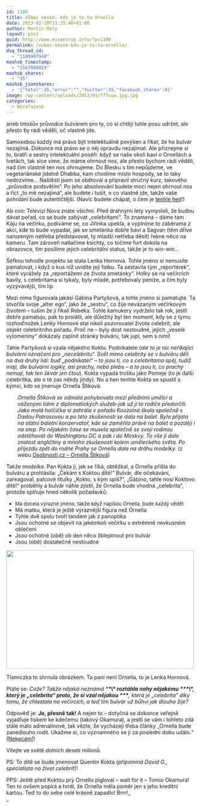 ```yaml
---
id: 1108
title: Vůbec nevím, kdo je to ta Ornella
date: 2013-02-28T11:35:46+01:00
author: Martin Malý
layout: post
guid: http://www.misantrop.info/?p=1108
permalink: /vubec-nevim-kdo-je-to-ta-ornella/
dsq_thread_id:
  - "1109907940"
mashsb_timestamp:
  - "1567886029"
mashsb_shares:
  - "35"
mashsb_jsonshares:
  - '{"total":35,"error":"","twitter":35,"facebook_shares":0}'
image: /wp-content/uploads/2013/01/fffuuu.jpg.jpg
categories:
  - Nezařazené
---
```

aneb Intošův průvodce bulvárem pro ty, co si chtějí tuhle posu udržet, ale přesto by rádi věděli, oč vlastně jde.

<!--more-->

Samosebou každý má právo být intelektuálně povýšen a říkat, že ho bulvár nezajímá. Dokonce má právo se o něj opravdu nezajímat. Ale přiznejme si to, bratři a sestry intelektuální poséři: když se naše okolí baví o Ornellách a Ivetách, tak sice víme, že máme ohrnout nos, ale přesto bychom rádi věděli, nad čím vlastně ten nos ohrnujeme. Do Blesku s tím nepůjdeme, ve vegetariánské jídelně Dhabba, kam chodíme místo hospody, se to taky nedozvíme&#8230; Naštěstí jsem se obětoval a připravil stručný kurz, takového &#8222;průvodce podsvětím&#8220;. Po jeho absolvování budete moci nejen ohrnout nos a říct &#8222;to mě nezajímá&#8220;, ale budete i tušit, o co vlastně jde, takže vaše pohrdání bude autentičtější. (Navíc budete chápat, o čem je [tenhle hejt](http://www.1000vecicomeserou.cz/539-kauza-ornella-stikova/)!)

Ab ovo: Televizi Nova znáte všichni. Před drahnými lety vymysleli, že budou dávat pořad, co se bude zabývat &#8222;celebritami&#8220;. To znamená &#8211; dáme tam Káju na večírku, podíváme se, co Jiřinka upekla, a vyplníme to záběrama z akcí, kde to bude vypadat, jak se smetánka dobře baví a Sagvan (těm dříve narozeným netřeba představovat, ty mladší netřeba děsit) řekne něco na kameru. Tam zároveň natlačíme ksichty, co točíme furt dokola na obrazovce, tím posílíme jejich celebritální status, takže je to win-win&#8230;

Šéfkou tohodle projektu se stala Lenka Hornová. Tohle jméno si nemusíte pamatovat, i když o kus níž uvidíte její fotku. Ta sestavila tým &#8222;reportérek&#8220;, které vyrážely za &#8222;reportážemi ze života smetánky&#8220;. Holky se na večírcích bavily, s celebritama si tykaly, byly mladé, potřebovaly peníze, a čím byly vyzývavější, tím líp.

Mezi nima figurovala jakási Gábina Partyšová, a tohle jméno si pamatujte. Ta stvořila svoje &#8222;alter ego&#8220;, jako že &#8222;sestru&#8220;, co žije nevázaným večírkovým životem &#8211; tuším že jí říkali Rebeka. Tohle kamukery vydrželo tak rok, jestli dobře pamatuju, pak to prolátli, ale důležitý byl ten moment, kdy se z týmu rozhoďnožek Lenky Hornové stal nikoli pozorovatel života celebrit, ale objekt celebritního pořadu. Proč ne &#8211; byly dost nestoudné, jejich &#8222;veselé vylomeniny&#8220; dokázaly zaplnit stránky bulváru, tak jupí, sem s nimi!

Tahle Partyšová si vzala nějakého Koktu. Podnikatele (_ale to je nic neříkající bulvární označení pro &#8222;necelebritu&#8220;. Svět mimo celebrity se v bulváru dělí na dva druhy lidí: buď &#8222;podnikatel&#8220; &#8211; to jsou ti, co s celebritama spěj, tudíž mají, dle bulvární logiky, asi prachy, nebo plebs &#8211; a to jsou ti, co prachy nemají, tak ten škvár jen čtou_). Kokta vypadá trošku jako Pomeje (to je další celebritka, ale o té zas někdy jindy). No a hen tenhle Kokta se spustil s kýmsi, kdo se jmenuje Ornella Štiková.

<p style="padding-left: 30px;">
  <em>Ornella Štiková se odmala pohybovala mezi předními umělci a váženými lidmi z diplomatických služeb-jak už jí to rodiče předurčili. Jako malá holčička si zahrála v pořadu Kouzelná škola společně s Dadou Patrasovou a po této zkušenosti se dala na balet. Byla přijata na státní baletní konzervatoř, kde se zaměřila právě na balet a později i na step. Po nějakém čase se musela společně se svojí rodinou odstěhovat do Washingtonu DC a pak i do Moskvy. To vše jí dalo znalost angličtiny a mnoho zkušeností kolem uměleckého světa. Po příjezdu zpět do rodné Prahy se Ornella dala na dráhu modelky. </em>(z webu <a href="http://www.osobnosti.cz/ornella-stikova.php">Osobnosti.cz &#8211; Ornella Štiková</a>)
</p>

Takže _modelka_. Pan Kokta ji, jak se říká, obtěžkal, a Ornella přišla do bulváru a prohlásila: &#8222;Čekám s Koktou dítě!&#8220; Bulvár, dle očekávání, zareagoval, palcové titulky &#8222;Kokto, s kým spíš?&#8220;, &#8222;Gábino, tahle nosí Koktovo dítě!&#8220; proběhly a bulvár náhle zjistil, že Ornella bude vhodná &#8222;celebrita&#8220;, protože splňuje hned několik požadavků:

  * <span style="font-size: 13px;">Má docela výrazné jméno, takže když napíšou Ornella, bude každý vědět</span>
  * Má matku, která je ještě výraznější figura než Ornella
  * Tyhle dvě spolu tvoří tandem jak z panoptika
  * Jsou ochotné se objevit na jakémkoli večírku v extrémně nevkusném oblečení
  * Jsou ochotné (obě) ob den něco žbleptnout pro bulvár
  * Jsou (obě) dostatečně nestoudné

<div id="attachment_1117" style="width: 510px" class="wp-caption aligncenter">
  <a href="http://www.misantrop.info/wp-content/uploads/2013/02/BEMXcgrCIAAdB-F.jpg"><img aria-describedby="caption-attachment-1117" class="size-medium wp-image-1117" src="http://www.misantrop.info/wp-content/uploads/2013/02/BEMXcgrCIAAdB-F-500x316.jpg" alt="" width="500" height="316" srcset="https://www.misantrop.info/wp-content/uploads/2013/02/BEMXcgrCIAAdB-F-500x316.jpg 500w, https://www.misantrop.info/wp-content/uploads/2013/02/BEMXcgrCIAAdB-F-200x126.jpg 200w, https://www.misantrop.info/wp-content/uploads/2013/02/BEMXcgrCIAAdB-F.jpg 652w" sizes="(max-width: 500px) 100vw, 500px" /></a>
  
  <p id="caption-attachment-1117" class="wp-caption-text">
    Tlamiczka to shrnula obrázkem. Ta paní není Ornella, to je Lenka Hornová.
  </p>
</div>

Ptáte se: _Cože? Takže nějaká neznámá \***\*\\*\* roztáhla nohy nějakému \*\*\*\\*\*, který je &#8222;celebrita&#8220; proto, že si vzal nějakou \*\*\***, která je &#8222;celebrita&#8220; díky tomu, že chlastala na večírcích, a teď tím bulvár už bůhví jak dlouho žije?_

Odpověď je: **Jo, přesně tak!** A nejen to &#8211; dotyčná se dokonce veřejně vyjadřuje tiskem ke kdečemu (takový Okamura), a jestli se vám i tohleto zdá stále málo adrenalinové, tak vězte, že vycházejí třeba články &#8222;Ornella bude zanedlouho rodit. Ukažme si, co významného se jí za poslední dobu událo.&#8220; ([Nekecám!](http://magazin.osobnosti.cz/vyznamne-okamziky-ornelly-stikove-ktera-bude-zanedlouho-rodit-209257))

Vítejte ve světě dolních deseti milionů.

PS: To dítě se bude jmenovat Quentin Kokta (_připomíná David G., specialista na život celebrit_)!

PPS: Ještě před Koktou prý Ornellu pigloval &#8211; wait for it &#8211; Tomio Okamura! Ten to ovšem popírá a tvrdí, že Ornella měla poměr jen s jeho kreditní kartou. Teď to do sebe celé krásně zapadlo! Brrr!_  
_